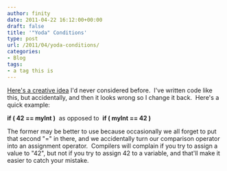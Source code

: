 ```yaml
---
author: finity
date: 2011-04-22 16:12:00+00:00
draft: false
title: '"Yoda" Conditions'
type: post
url: /2011/04/yoda-conditions/
categories:
- Blog
tags:
- a tag this is
---
```


[Here's a creative idea](http://united-coders.com/christian-harms/what-are-yoda-conditions) I'd never considered before.  I've written code like this, but accidentally, and then it looks wrong so I change it back.  Here's a quick example:


**if ( 42 == myInt )**  as opposed to  **if ( myInt == 42 )**


The former may be better to use because occasionally we all forget to put that second "=" in there, and we accidentally turn our comparison operator into an assignment operator.  Compilers will complain if you try to assign a value to "42", but not if you try to assign 42 to a variable, and that'll make it easier to catch your mistake.

